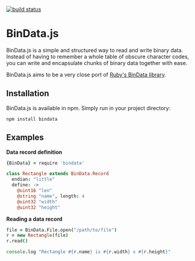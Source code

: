 [![build status](https://secure.travis-ci.org/meltingice/bindata.js.png)](http://travis-ci.org/meltingice/bindata.js)
# BinData.js

BinData.js is a simple and structured way to read and write binary data. Instead of having to remember a whole table of obscure character codes, you can write and encapsulate chunks of binary data together with ease.

BinData.js aims to be a very close port of [Ruby's BinData library](http://bindata.rubyforge.org/).

## Installation

BinData.js is available in npm. Simply run in your project directory:

```
npm install bindata
```

## Examples

**Data record definition**

``` coffeescript
{BinData} = require 'bindata'

class Rectangle extends BinData.Record
  endian: "little"
  define: ->
    @uint16 "len"
    @string "name", length: 4
    @uint32 "width"
    @uint32 "height"
```

**Reading a data record**

``` coffeescript
file = BinData.File.open("/path/to/file")
r = new Rectangle(file)
r.read()

console.log "Rectangle #{r.name} is #{r.width} x #{r.height}"
```